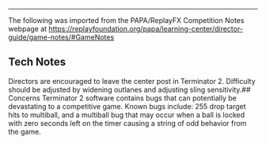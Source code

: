 ***
The following was imported from the PAPA/ReplayFX Competition Notes webpage at https://replayfoundation.org/papa/learning-center/director-guide/game-notes/#GameNotes
## Tech Notes
            
Directors are encouraged to leave the center post in Terminator 2. Difficulty should be adjusted by widening outlanes and adjusting sling sensitivity.## Concerns
Terminator 2 software contains bugs that can potentially be devastating to a competitive game. Known bugs include: 255 drop target hits to multiball, and a multiball bug that may occur when a ball is locked with zero seconds left on the timer causing a string of odd behavior from the game.
